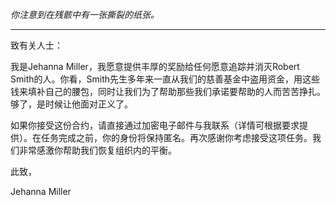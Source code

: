 _你注意到在残骸中有一张撕裂的纸张。_

---

致有关人士：

我是Jehanna Miller，我愿意提供丰厚的奖励给任何愿意追踪并消灭Robert Smith的人。你看，Smith先生多年来一直从我们的慈善基金中盗用资金，用这些钱来填补自己的腰包，同时让我们为了帮助那些我们承诺要帮助的人而苦苦挣扎。够了，是时候让他面对正义了。

如果你接受这份合约，请直接通过加密电子邮件与我联系（详情可根据要求提供）。在任务完成之前，你的身份将保持匿名。再次感谢你考虑接受这项任务。我们非常感激你帮助我们恢复组织内的平衡。

此致，

Jehanna Miller
